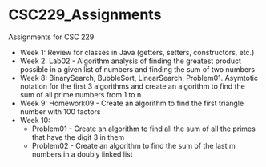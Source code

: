 # CSC229_Assignments

Assignments for CSC 229
- Week 1: Review for classes in Java (getters, setters, constructors, etc.)
- Week 2: Lab02 - Algorithm analysis of finding the greatest product possible in a given list of numbers and finding the sum of two numbers
- Week 8: BinarySearch, BubbleSort, LinearSearch, Problem01. Asymtotic notation for the first 3 algorithms and create an algorithm to find the sum of all prime numbers from 1 to n
- Week 9: Homework09 - Create an algorithm to find the first triangle number with 100 factors
- Week 10: 
     - Problem01 - Create an algorithm to find all the sum of all the primes that have the digit 3 in them
     - Problem02 - Create an algorithm to find the sum of the last m numbers in a doubly linked list
